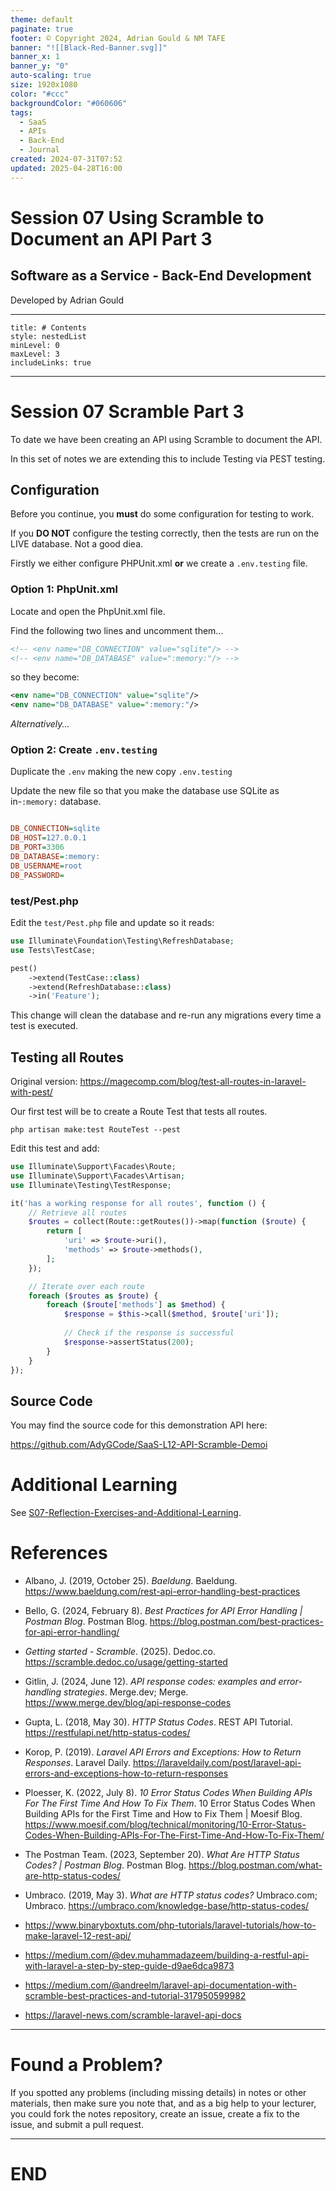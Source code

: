 ```yaml
---
theme: default
paginate: true
footer: © Copyright 2024, Adrian Gould & NM TAFE
banner: "![[Black-Red-Banner.svg]]"
banner_x: 1
banner_y: "0"
auto-scaling: true
size: 1920x1080
color: "#ccc"
backgroundColor: "#060606"
tags:
  - SaaS
  - APIs
  - Back-End
  - Journal
created: 2024-07-31T07:52
updated: 2025-04-28T16:00
---
```


# Session 07 Using Scramble to Document an API Part 3

## Software as a Service - Back-End Development

Developed by Adrian Gould

---

```table-of-contents
title: # Contents
style: nestedList
minLevel: 0
maxLevel: 3
includeLinks: true
```

---

# Session 07 Scramble Part 3

To date we have been creating an API using Scramble to document the API.

In this set of notes we are extending this to include Testing via PEST testing.

## Configuration

Before you continue, you **must** do some configuration for testing to work.

If you **DO NOT** configure the testing correctly, then the tests are run on the LIVE database. Not a good diea.

Firstly we either configure PHPUnit.xml **or** we create a `.env.testing` file.


### Option 1: PhpUnit.xml

Locate and open the PhpUnit.xml file.

Find the following two lines and uncomment them...

```xml
<!-- <env name="DB_CONNECTION" value="sqlite"/> -->
<!-- <env name="DB_DATABASE" value=":memory:"/> -->
```

so they become:

```xml
<env name="DB_CONNECTION" value="sqlite"/>
<env name="DB_DATABASE" value=":memory:"/>
```

_Alternatively..._

### Option 2: Create `.env.testing`

Duplicate the `.env` making the new copy `.env.testing`

Update the new file so that you make the database use SQLite as in-`:memory:` database.

```ini

DB_CONNECTION=sqlite 
DB_HOST=127.0.0.1
DB_PORT=3306
DB_DATABASE=:memory: 
DB_USERNAME=root
DB_PASSWORD=
```



### test/Pest.php

Edit the `test/Pest.php` file and update so it reads:

```php
use Illuminate\Foundation\Testing\RefreshDatabase;
use Tests\TestCase;

pest()
    ->extend(TestCase::class)
    ->extend(RefreshDatabase::class)
    ->in('Feature');
```

This change will clean the database and re-run any migrations every time a test is executed.




## Testing all Routes

Original version: https://magecomp.com/blog/test-all-routes-in-laravel-with-pest/

Our first test will be to create a Route Test that tests all routes.

```shell
php artisan make:test RouteTest --pest
```

Edit this test and add:

```php
use Illuminate\Support\Facades\Route;
use Illuminate\Support\Facades\Artisan;
use Illuminate\Testing\TestResponse;

it('has a working response for all routes', function () {
    // Retrieve all routes
    $routes = collect(Route::getRoutes())->map(function ($route) {
        return [
            'uri' => $route->uri(),
            'methods' => $route->methods(),
        ];
    });

    // Iterate over each route
    foreach ($routes as $route) {
        foreach ($route['methods'] as $method) {
            $response = $this->call($method, $route['uri']);
            
            // Check if the response is successful
            $response->assertStatus(200);
        }
    }
});

```

## Source Code

You may find the source code for this demonstration API here:

https://github.com/AdyGCode/SaaS-L12-API-Scramble-Demoi


# Additional Learning

See [S07-Reflection-Exercises-and-Additional-Learning](../Session-07/S07-Reflection-Exercises-and-Additional-Learning.md).

# References

- Albano, J. (2019, October 25). _Baeldung_.
  Baeldung. https://www.baeldung.com/rest-api-error-handling-best-practices
- Bello, G. (2024, February 8). _Best Practices for API Error Handling | Postman Blog_. Postman
  Blog. https://blog.postman.com/best-practices-for-api-error-handling/
- _Getting started - Scramble_. (2025).
  Dedoc.co. https://scramble.dedoc.co/usage/getting-started
- Gitlin, J. (2024, June 12). _API response codes: examples and error-handling strategies_.
  Merge.dev; Merge. https://www.merge.dev/blog/api-response-codes
- Gupta, L. (2018, May 30). _HTTP Status Codes_. REST API
  Tutorial. https://restfulapi.net/http-status-codes/
- Korop, P. (2019). _Laravel API Errors and Exceptions: How to Return Responses_. Laravel
  Daily. https://laraveldaily.com/post/laravel-api-errors-and-exceptions-how-to-return-responses
- Ploesser, K. (2022, July 8). _10 Error Status Codes When Building APIs For The First Time And
  How To Fix Them_. 10 Error Status Codes When Building APIs for the First Time and How to Fix
  Them | Moesif
  Blog. https://www.moesif.com/blog/technical/monitoring/10-Error-Status-Codes-When-Building-APIs-For-The-First-Time-And-How-To-Fix-Them/
- The Postman Team. (2023, September 20). _What Are HTTP Status Codes? | Postman Blog_. Postman
  Blog. https://blog.postman.com/what-are-http-status-codes/
- Umbraco. (2019, May 3). _What are HTTP status codes?_ Umbraco.com;
  Umbraco. https://umbraco.com/knowledge-base/http-status-codes/



- https://www.binaryboxtuts.com/php-tutorials/laravel-tutorials/how-to-make-laravel-12-rest-api/
- https://medium.com/@dev.muhammadazeem/building-a-restful-api-with-laravel-a-step-by-step-guide-d9ae6dca9873
- https://medium.com/@andreelm/laravel-api-documentation-with-scramble-best-practices-and-tutorial-317950599982
- https://laravel-news.com/scramble-laravel-api-docs

---

# Found a Problem?

If you spotted any problems (including missing details) in notes or other materials, then make
sure you note that, and as a big help to your lecturer, you could fork the notes repository,
create an issue, create a fix to the issue, and submit a pull request.



---

# END
